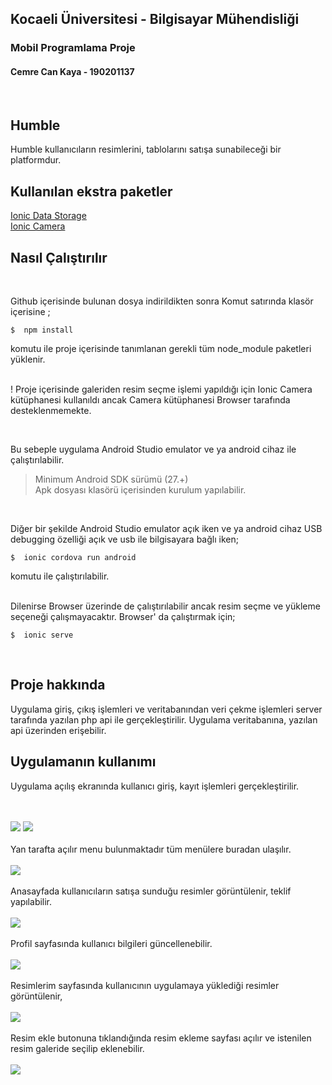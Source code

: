 ## Kocaeli Üniversitesi - Bilgisayar Mühendisliği
### Mobil Programlama Proje
#### Cemre Can Kaya - 190201137

<br/>

## Humble 

Humble kullanıcıların resimlerini, tablolarını satışa sunabileceği bir platformdur.

## Kullanılan ekstra paketler

[Ionic Data Storage](https://ionicframework.com/docs/angular/storage) <br/>
[Ionic Camera](https://ionicframework.com/docs/native/camera)

## Nasıl Çalıştırılır

<br/>

Github içerisinde bulunan dosya indirildikten sonra Komut satırında klasör içerisine ;

    $  npm install

komutu ile proje içerisinde tanımlanan gerekli tüm node_module paketleri yüklenir.
<br/><br/>

! Proje içerisinde galeriden resim seçme işlemi yapıldığı için Ionic Camera kütüphanesi kullanıldı ancak Camera kütüphanesi Browser tarafında desteklenmemekte. 

<br/>

Bu sebeple uygulama Android Studio emulator ve ya android cihaz ile çalıştırılabilir. 
<br/>

>Minimum Android SDK sürümü (27.+)<br/>
>Apk dosyası klasörü içerisinden kurulum yapılabilir.

<br/>

Diğer bir şekilde Android Studio emulator açık iken ve ya android cihaz USB debugging özelliği açık ve usb ile bilgisayara bağlı iken;

    $  ionic cordova run android

komutu ile çalıştırılabilir.


<br/>
Dilenirse Browser üzerinde de çalıştırılabilir ancak resim seçme ve yükleme seçeneği çalışmayacaktır. Browser' da çalıştırmak için;
<br/>

    $  ionic serve

<br/>
 
## Proje hakkında
 
Uygulama giriş, çıkış işlemleri ve veritabanından veri çekme işlemleri server tarafında yazılan php api ile gerçekleştirilir. Uygulama veritabanına, yazılan api üzerinden erişebilir.  

## Uygulamanın kullanımı

Uygulama açılış ekranında kullanıcı giriş, kayıt işlemleri gerçekleştirilir.

<br/><br/>
![](images/1.jpg)
![](images/2.jpg)
<br/><br/>
Yan tarafta açılır menu bulunmaktadır tüm menülere buradan ulaşılır.
<br/><br/>
![](images/6.jpg)
<br/><br/>
Anasayfada kullanıcıların satışa sunduğu resimler görüntülenir, teklif yapılabilir.
<br/><br/>
![](images/3.jpg)
<br/><br/>
Profil sayfasında kullanıcı bilgileri güncellenebilir.
<br/><br/>
![](images/4.jpg)
<br/><br/>
Resimlerim sayfasında kullanıcının uygulamaya yüklediği resimler görüntülenir,
<br/><br/>
![](images/5.jpg)
<br/><br/>
Resim ekle butonuna tıklandığında resim ekleme sayfası açılır ve istenilen resim galeride seçilip eklenebilir.
<br/><br/>
![](images/7.jpg)
<br/><br/>


